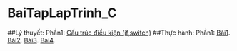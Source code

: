 # BaiTapLapTrinh_C
##Lý thuyết: 
Phần1: [Cấu trúc điều kiện (if,switch)](https://hoctructuyencntt.github.io/NNLT/Bai03.html)
##Thực hành:
Phần1: 
[Bài1](https://www.jdoodle.com/embed/v0/5AUi).
[Bài2](https://www.jdoodle.com/embed/v0/5AWm).
[Bài3](https://www.jdoodle.com/embed/v0/5AWy).
[Bài4](https://www.jdoodle.com/embed/v0/5B1Z).
